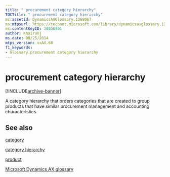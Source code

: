 ```yaml
---
title: " procurement category hierarchy"
TOCTitle: " procurement category hierarchy"
ms:assetid: DynamicsAXGlossary.1368067
ms:mtpsurl: https://technet.microsoft.com/library/dynamicsaxglossary.1368067(v=AX.60)
ms:contentKeyID: 36056801
author: Khairunj
ms.date: 08/25/2014
mtps_version: v=AX.60
f1_keywords:
- Glossary.procurement category hierarchy
---
```


# procurement category hierarchy


[!INCLUDE[archive-banner](includes/archive-banner.md)]

A category hierarchy that orders categories that are created to group products that have similar procurement management and accounting characteristics.

## See also

[category](https://technet.microsoft.com/library/hh242303\(v=ax.60\))

[category hierarchy](category-hierarchy.md)

[product](product.md)

[Microsoft Dynamics AX glossary](glossary/microsoft-dynamics-ax-glossary.md)

  


